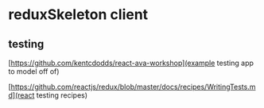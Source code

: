 # reduxSkeleton client

## testing

[https://github.com/kentcdodds/react-ava-workshop](example testing app to model off of)

[https://github.com/reactjs/redux/blob/master/docs/recipes/WritingTests.md](react testing recipes)
